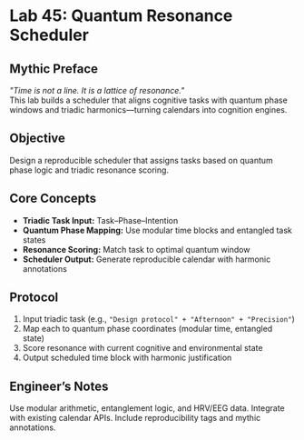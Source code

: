 # Lab 45: Quantum Resonance Scheduler

## Mythic Preface
_"Time is not a line. It is a lattice of resonance."_  
This lab builds a scheduler that aligns cognitive tasks with quantum phase windows and triadic harmonics—turning calendars into cognition engines.

## Objective
Design a reproducible scheduler that assigns tasks based on quantum phase logic and triadic resonance scoring.

## Core Concepts
- **Triadic Task Input:** Task–Phase–Intention
- **Quantum Phase Mapping:** Use modular time blocks and entangled task states
- **Resonance Scoring:** Match task to optimal quantum window
- **Scheduler Output:** Generate reproducible calendar with harmonic annotations

## Protocol
1. Input triadic task (e.g., `"Design protocol" + "Afternoon" + "Precision"`)
2. Map each to quantum phase coordinates (modular time, entangled state)
3. Score resonance with current cognitive and environmental state
4. Output scheduled time block with harmonic justification

## Engineer’s Notes
Use modular arithmetic, entanglement logic, and HRV/EEG data. Integrate with existing calendar APIs. Include reproducibility tags and mythic annotations.
